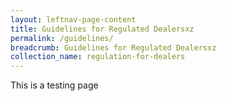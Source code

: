 ```yaml
---
layout: leftnav-page-content
title: Guidelines for Regulated Dealersxz
permalink: /guidelines/
breadcrumb: Guidelines for Regulated Dealersxz
collection_name: regulation-for-dealers
---
```


This is a testing page
